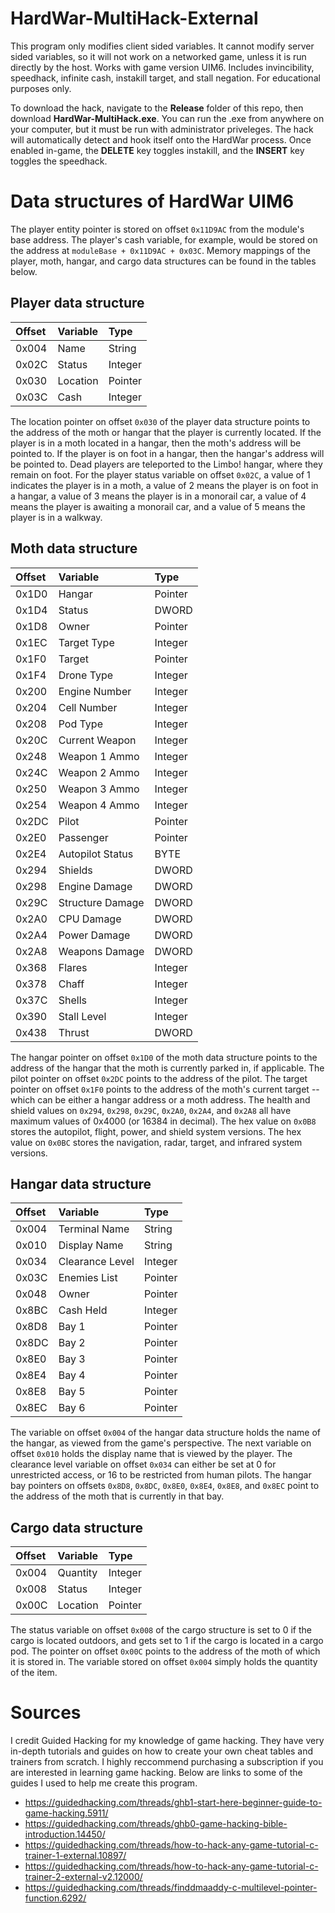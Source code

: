# HardWar-MultiHack-External
This program only modifies client sided variables. It cannot modify server sided variables,
so it will not work on a networked game, unless it is run directly by the host. Works with
game version UIM6. Includes invincibility, speedhack, infinite cash, instakill target,
and stall negation. For educational purposes only.

To download the hack, navigate to the **Release** folder of this repo, then download
**HardWar-MultiHack.exe**. You can run the .exe from anywhere on your computer, but it must
be run with administrator priveleges. The hack will automatically detect and hook itself onto
the HardWar process. Once enabled in-game, the **DELETE** key toggles instakill, and the
**INSERT** key toggles the speedhack.

# Data structures of HardWar UIM6

The player entity pointer is stored on offset
```0x11D9AC``` from the module's base address. The player's cash variable,
for example, would be stored on the address at ```moduleBase + 0x11D9AC + 0x03C```.
Memory mappings of the player, moth, hangar, and cargo data structures can be found
in the tables below.

## Player data structure ##
| **Offset**     | **Variable**    | **Type**   |
| :---           | :---            | :---       |
| 0x004          | Name            | String     |
| 0x02C          | Status          | Integer    |
| 0x030          | Location        | Pointer    |
| 0x03C          | Cash            | Integer    |

The location pointer on offset ```0x030``` of the player data structure
points to the address of the moth or hangar that the player
is currently located. If the player is in a moth located in a hangar,
then the moth's address will be pointed to. If the player is on foot
in a hangar, then the hangar's address will be pointed to. Dead players
are teleported to the Limbo! hangar, where they remain on foot. For the
player status variable on offset ```0x02C```, a value of 1 indicates the
player is in a moth, a value of 2 means the player is on foot in a hangar,
a value of 3 means the player is in a monorail car, a value of 4 means the
player is awaiting a monorail car, and a value of 5 means the player is in a walkway.


## Moth data structure ##
| **Offset**    | **Variable**     | **Type**      |
| :---          | :---             | :---          |
| 0x1D0         | Hangar           | Pointer       |
| 0x1D4         | Status           | DWORD         |
| 0x1D8         | Owner            | Pointer       |
| 0x1EC         | Target Type      | Integer       |
| 0x1F0         | Target           | Pointer       |
| 0x1F4         | Drone Type       | Integer       |
| 0x200         | Engine Number    | Integer       |
| 0x204         | Cell Number      | Integer       |
| 0x208         | Pod Type         | Integer       |
| 0x20C         | Current Weapon   | Integer       |
| 0x248         | Weapon 1 Ammo    | Integer       |
| 0x24C         | Weapon 2 Ammo    | Integer       |
| 0x250         | Weapon 3 Ammo    | Integer       |
| 0x254         | Weapon 4 Ammo    | Integer       |
| 0x2DC         | Pilot            | Pointer       |
| 0x2E0         | Passenger        | Pointer       |
| 0x2E4         | Autopilot Status | BYTE          |
| 0x294         | Shields          | DWORD         |
| 0x298         | Engine Damage    | DWORD         |
| 0x29C         | Structure Damage | DWORD         |
| 0x2A0         | CPU Damage       | DWORD         |
| 0x2A4         | Power Damage     | DWORD         |
| 0x2A8         | Weapons Damage   | DWORD         |
| 0x368         | Flares           | Integer       |
| 0x378         | Chaff            | Integer       |
| 0x37C         | Shells           | Integer       |
| 0x390         | Stall Level      | Integer       |
| 0x438         | Thrust           | DWORD         |

The hangar pointer on offset ```0x1D0``` of the moth data structure
points to the address of the hangar that the moth is currently parked
in, if applicable. The pilot pointer on offset ```0x2DC``` points to
the address of the pilot. The target pointer on offset ```0x1F0```
points to the address of the moth's current target -- which can be either
a hangar address or a moth address. The health and shield values on
```0x294```, ```0x298```, ```0x29C```, ```0x2A0```, ```0x2A4```, and ```0x2A8```
all have maximum values of 0x4000 (or 16384 in decimal). The hex value on
```0x0B8``` stores the autopilot, flight, power, and shield system versions.
The hex value on ```0x0BC``` stores the navigation, radar, target, and
infrared system versions.


## Hangar data structure ##
| **Offset**    | **Variable**     | **Type**  |
| :---          | :---             | :---      |
| 0x004         | Terminal Name    | String    |
| 0x010         | Display Name     | String    |
| 0x034         | Clearance Level  | Integer   |
| 0x03C         | Enemies List     | Pointer   |
| 0x048         | Owner            | Pointer   |
| 0x8BC         | Cash Held        | Integer   |
| 0x8D8         | Bay 1            | Pointer   |
| 0x8DC         | Bay 2            | Pointer   |
| 0x8E0         | Bay 3            | Pointer   |
| 0x8E4         | Bay 4            | Pointer   |
| 0x8E8         | Bay 5            | Pointer   |
| 0x8EC         | Bay 6            | Pointer   |

The variable on offset ```0x004``` of the hangar data structure holds the name of the hangar,
as viewed from the game's perspective. The next variable on offset ```0x010``` holds the
display name that is viewed by the player. The clearance level variable
on offset ```0x034``` can either be set at 0 for unrestricted access, or 16
to be restricted from human pilots. The hangar bay pointers on offsets ```0x8D8```,
```0x8DC```, ```0x8E0```, ```0x8E4```, ```0x8E8```, and ```0x8EC``` point to the address
of the moth that is currently in that bay.


## Cargo data structure ##
| **Offset**      | **Variable**     | **Type**      |
| :---            | :---             | :---          |
| 0x004           | Quantity         | Integer       |
| 0x008           | Status           | Integer       |
| 0x00C           | Location         | Pointer       |

The status variable on offset ```0x008``` of the cargo structure is set to 0 if the cargo
is located outdoors, and gets set to 1 if the cargo is located in a cargo pod. The pointer
on offset ```0x00C``` points to the address of the moth of which it is stored in. The variable
stored on offset ```0x004``` simply holds the quantity of the item.

# Sources
I credit Guided Hacking for my knowledge of game hacking. They have very in-depth tutorials and guides
on how to create your own cheat tables and trainers from scratch. I highly reccommend purchasing a subscription
if you are interested in learning game hacking. Below are links to some of the guides I used to help me create this program.
* https://guidedhacking.com/threads/ghb1-start-here-beginner-guide-to-game-hacking.5911/
* https://guidedhacking.com/threads/ghb0-game-hacking-bible-introduction.14450/
* https://guidedhacking.com/threads/how-to-hack-any-game-tutorial-c-trainer-1-external.10897/
* https://guidedhacking.com/threads/how-to-hack-any-game-tutorial-c-trainer-2-external-v2.12000/
* https://guidedhacking.com/threads/finddmaaddy-c-multilevel-pointer-function.6292/
